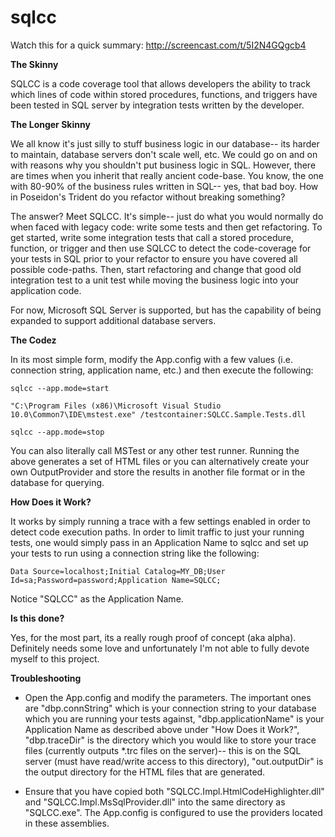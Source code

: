 sqlcc
=====

Watch this for a quick summary: http://screencast.com/t/5I2N4GQgcb4

**The Skinny**

SQLCC is a code coverage tool that allows developers the ability to track which lines of code within stored procedures, functions, and triggers have been tested in SQL server by integration tests written by the developer.

**The Longer Skinny**

We all know it's just silly to stuff business logic in our database-- its harder to maintain, database servers don't scale well, etc.  We could go on and on with reasons why you shouldn't put business logic in SQL.  However, there are times when you inherit that really ancient code-base.  You know, the one with 80-90% of the business rules written in SQL-- yes, that bad boy.  How in Poseidon's Trident do you refactor without breaking something?

The answer?  Meet SQLCC.  It's simple-- just do what you would normally do when faced with legacy code: write some tests and then get refactoring.  To get started, write some integration tests that call a stored procedure, function, or trigger and then use SQLCC to detect the code-coverage for your tests in SQL prior to your refactor to ensure you have covered all possible code-paths.  Then, start refactoring and change that good old integration test to a unit test while moving the business logic into your application code.

For now, Microsoft SQL Server is supported, but has the capability of being expanded to support additional database servers.

**The Codez**

In its most simple form, modify the App.config with a few values (i.e. connection string, application name, etc.) and then execute the following:

    sqlcc --app.mode=start

    "C:\Program Files (x86)\Microsoft Visual Studio 10.0\Common7\IDE\mstest.exe" /testcontainer:SQLCC.Sample.Tests.dll

    sqlcc --app.mode=stop

You can also literally call MSTest or any other test runner.  Running the above generates a set of HTML files or you can alternatively create your own OutputProvider and store the results in another file format or in the database for querying.

**How Does it Work?**

It works by simply running a trace with a few settings enabled in order to detect code execution paths.  In order to limit traffic to just your running tests, one would simply pass in an Application Name to sqlcc and set up your tests to run using a connection string like the following:

    Data Source=localhost;Initial Catalog=MY_DB;User Id=sa;Password=password;Application Name=SQLCC;

Notice "SQLCC" as the Application Name.

**Is this done?**

Yes, for the most part, its a really rough proof of concept (aka alpha).  Definitely needs some love and unfortunately I'm not able to fully devote myself to this project.

**Troubleshooting**

- Open the App.config and modify the parameters.  The important ones are "dbp.connString" which is your connection string to your database which you are running your tests against, "dbp.applicationName" is your Application Name as described above under "How Does it Work?", "dbp.traceDir" is the directory which you would like to store your trace files (currently outputs *.trc files on the server)-- this is on the SQL server (must have read/write access to this directory), "out.outputDir" is the output directory for the HTML files that are generated.

- Ensure that you have copied both "SQLCC.Impl.HtmlCodeHighlighter.dll" and "SQLCC.Impl.MsSqlProvider.dll" into the same directory as "SQLCC.exe".  The App.config is configured to use the providers located in these assemblies.